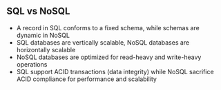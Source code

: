 ## SQL vs NoSQL

- A record in SQL conforms to a fixed schema, while schemas are dynamic in NoSQL
- SQL databases are vertically scalable, NoSQL databases are horizontally scalable
- NoSQL databases are optimized for read-heavy and write-heavy operations
- SQL support ACID transactions (data integrity) while NoSQL sacrifice ACID compliance for performance and scalability

